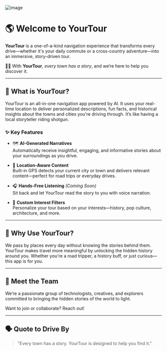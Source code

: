 ![image](https://github.com/user-attachments/assets/fb772bf7-c8f9-4fe1-83af-b3c2f27997c4)


# 🌎 Welcome to **YourTour**

**YourTour** is a one-of-a-kind navigation experience that transforms every drive—whether it's your daily commute or a cross-country adventure—into an immersive, story-driven tour.

🚗💬 With **YourTour**, *every town has a story*, and we’re here to help you discover it.

---

## 🧭 What is YourTour?

YourTour is an all-in-one navigation app powered by AI. It uses your real-time location to deliver personalized descriptions, fun facts, and historical insights about the towns and cities you're driving through. It’s like having a local storyteller riding shotgun.

### ✨ Key Features

- 🗺️ **AI-Generated Narratives**  
  Automatically receive insightful, engaging, and informative stories about your surroundings as you drive.

- 📍 **Location-Aware Content**  
  Built-in GPS detects your current city or town and delivers relevant content—perfect for road trips or everyday drives.

- 🎧 **Hands-Free Listening** *(Coming Soon)*  
  Sit back and let YourTour read the story to you with voice narration.

- 🧠 **Custom Interest Filters**  
  Personalize your tour based on your interests—history, pop culture, architecture, and more.

---

## 📱 Why Use YourTour?

We pass by places every day without knowing the stories behind them. YourTour makes travel more meaningful by unlocking the hidden history around you. Whether you're a road tripper, a history buff, or just curious—this app is for you.

---

## 👥 Meet the Team

We’re a passionate group of technologists, creatives, and explorers committed to bringing the hidden stories of the world to light.

Want to join or collaborate? Reach out!

---

## 🗣️ Quote to Drive By

> "Every town has a story. YourTour is designed to help you find it."
